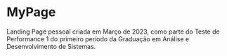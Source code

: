 # MyPage

Landing Page pessoal criada em Março de 2023, como parte do Teste de Performance 1 do primeiro período da Graduação em Análise e Desenvolvimento de Sistemas.

